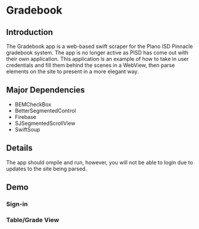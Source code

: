 # Gradebook
## Introduction

The Gradebook app is a web-based swift scraper for the Plano ISD Pinnacle gradebook system. The app is no longer active as PISD has come out with their own application. This application is an example of how to take in user credentials and fill them behind the scenes in a WebView, then parse elements on the site to present in a more elegant way.

## Major Dependencies
- BEMCheckBox
- BetterSegmentedControl
- Firebase
- SJSegmentedScrollView
- SwiftSoup

## Details

The app should ompile and run, however, you will not be able to login due to updates to the site being parsed.

## Demo

### Sign-in

### Table/Grade View
